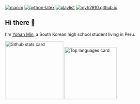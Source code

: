 [![manim](https://github-readme-stats.vercel.app/api/pin/?username=myh2910&repo=manim&show_owner=true&theme=dark)](https://github.com/myh2910/manim)
[![python-latex](https://github-readme-stats.vercel.app/api/pin/?username=myh2910&repo=python-latex&show_owner=true&theme=dark)](https://github.com/myh2910/python-latex)
[![playlist](https://github-readme-stats.vercel.app/api/pin/?username=myh2910&repo=playlist&show_owner=true&theme=dark)](https://github.com/myh2910/playlist)
[![myh2910.github.io](https://github-readme-stats.vercel.app/api/pin/?username=myh2910&repo=myh2910.github.io&show_owner=true&theme=dark)](https://github.com/myh2910/myh2910.github.io)

## Hi there 👋

I'm [Yohan Min](https://myh2910.github.io/), a South Korean high school student living in Peru.

<img src="https://github-readme-stats.vercel.app/api?username=myh2910&show_icons=true&count_private=true&theme=jolly&hide_border=true&include_all_commits=true" height="192" alt="Github stats card" />
<img src="https://github-readme-stats.vercel.app/api/top-langs/?username=myh2910&layout=compact&theme=vue-dark&hide_border=true&langs_count=6" height="172" alt="Top languages card" />

